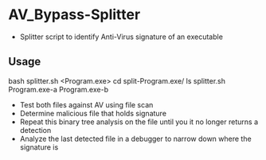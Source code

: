 # AV\_Bypass-Splitter
+ Splitter script to identify Anti-Virus signature of an executable
## Usage
bash splitter.sh <Program.exe>
cd split-Program.exe/
ls
splitter.sh  Program.exe-a  Program.exe-b
+ Test both files against AV using file scan
+ Determine malicious file that holds signature
+ Repeat this binary tree analysis on the file until you it no longer returns a detection
+ Analyze the last detected file in a debugger to narrow down where the signature is

